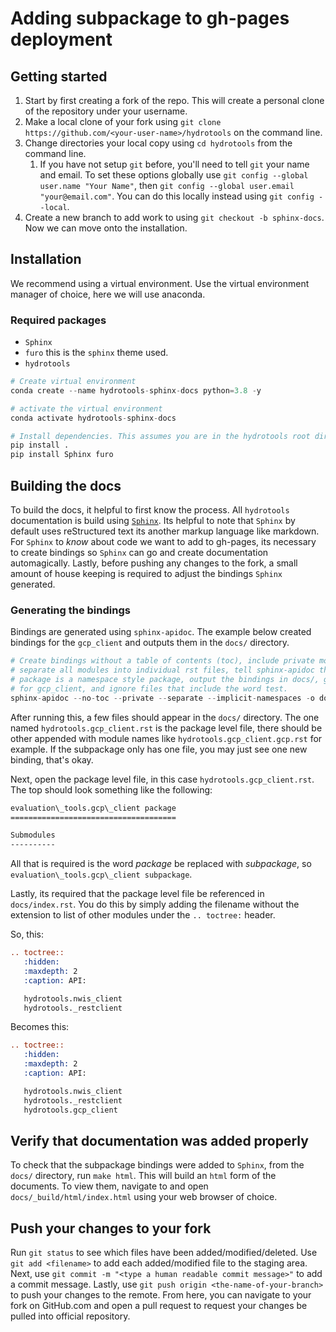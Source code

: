 # Adding subpackage to gh-pages deployment

## Getting started

1. Start by first creating a fork of the repo. This will create a personal clone of the
   repository under your username.
2. Make a local clone of your fork using `git clone https://github.com/<your-user-name>/hydrotools` on the command line.
3. Change directories your local copy using `cd hydrotools` from the command line.
   1. If you have not setup `git` before, you'll need to tell `git` your name and
      email. To set these options globally use `git config --global user.name "Your Name"`, then `git config --global user.email "your@email.com"`. You can do this locally instead using `git config --local`.
4. Create a new branch to add work to using `git checkout -b sphinx-docs`. Now we can move onto the installation.

## Installation

We recommend using a virtual environment. Use the virtual environment manager of
choice, here we will use anaconda.

### Required packages

- `Sphinx`
- `furo` this is the `sphinx` theme used.
- `hydrotools`

```python
# Create virtual environment
conda create --name hydrotools-sphinx-docs python=3.8 -y

# activate the virtual environment
conda activate hydrotools-sphinx-docs

# Install dependencies. This assumes you are in the hydrotools root directory
pip install .
pip install Sphinx furo
```

## Building the docs

To build the docs, it helpful to first know the process. All `hydrotools`
documentation is build using [`Sphinx`](https://www.sphinx-doc.org/en/master/). Its
helpful to note that `Sphinx` by default uses reStructured text its another markup
language like markdown. For `Sphinx` to _know_ about code we want to add to
gh-pages, its necessary to create bindings so `Sphinx` can go and create
documentation automagically. Lastly, before pushing any changes to the fork, a small
amount of house keeping is required to adjust the bindings `Sphinx` generated.

### Generating the bindings

Bindings are generated using `sphinx-apidoc`. The example below created bindings for
the `gcp_client` and outputs them in the `docs/` directory.

```python
# Create bindings without a table of contents (toc), include private modules (start with _)
# separate all modules into individual rst files, tell sphinx-apidoc that the
# package is a namespace style package, output the bindings in docs/, generate bindings
# for gcp_client, and ignore files that include the word test.
sphinx-apidoc --no-toc --private --separate --implicit-namespaces -o docs/ python/gcp_client/hydrotools "*test?*"
```

After running this, a few files should appear in the `docs/` directory. The one named
`hydrotools.gcp_client.rst` is the package level file, there should be other
appended with module names like `hydrotools.gcp_client.gcp.rst` for example. If
the subpackage only has one file, you may just see one new binding, that's okay.

Next, open the package level file, in this case `hydrotools.gcp_client.rst`.
The top should look something like the following:

```rst
evaluation\_tools.gcp\_client package
=====================================

Submodules
----------
```

All that is required is the word _package_ be replaced with _subpackage_, so
`evaluation\_tools.gcp\_client subpackage`.

Lastly, its required that the package level file be referenced in `docs/index.rst`. You do
this by simply adding the filename without the extension to list of other modules
under the `.. toctree:` header.

So, this:

```rst
.. toctree::
   :hidden:
   :maxdepth: 2
   :caption: API:

   hydrotools.nwis_client
   hydrotools._restclient
```

Becomes this:

```rst
.. toctree::
   :hidden:
   :maxdepth: 2
   :caption: API:

   hydrotools.nwis_client
   hydrotools._restclient
   hydrotools.gcp_client
```

## Verify that documentation was added properly

To check that the subpackage bindings were added to `Sphinx`, from the `docs/`
directory, run `make html`. This will build an `html` form of the documents. To view
them, navigate to and open `docs/_build/html/index.html` using your web browser of
choice.

## Push your changes to your fork

Run `git status` to see which files have been added/modified/deleted. Use `git add <filename>` to add each added/modified file to the staging area. Next, use `git commit -m "<type a human readable commit message>"` to add a commit message. Lastly,
use `git push origin <the-name-of-your-branch>` to push your changes to the remote.
From here, you can navigate to your fork on GitHub.com and open a pull request to
request your changes be pulled into official repository.
